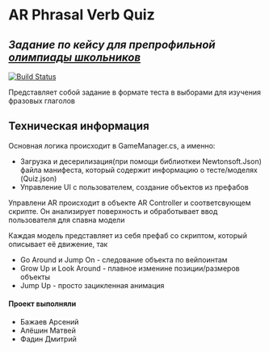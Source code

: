# AR Phrasal Verb Quiz
## _Задание по кейсу для препрофильной [олимпиады школьников](https://predprof.olimpiada.ru/it)_


[![Build Status](https://travis-ci.org/joemccann/dillinger.svg?branch=master)](https://travis-ci.org/joemccann/dillinger)

Представляет собой задание в формате теста в выборами для изучения фразовых глаголов



## Техническая информация

Основная логика происходит в GameManager.cs, а именно:
- Загрузка и десерилизация(при помощи библиоткеи Newtonsoft.Json) файла манифеста, который содержит информацию о тесте/моделях (Quiz.json)
- Управление UI с пользователем, создание объектов из префабов

Управлени AR происходит в объекте AR Controller и соответсвующем скрипте. Он анализирует поверхность и обработывает ввод пользователя для спавна модели

Каждая модель представляет из себя префаб со скриптом, который описывает её движение, так
- Go Around и Jump On - следование объекта по вейпоинтам
- Grow Up и Look Around - плавное изменине позиции/размеров объекты
- Jump Up - просто зацикленная анимация


#### Проект выполняли

- Бажаев Арсений
- Алёшин Матвей
- Фадин Дмитрий 
